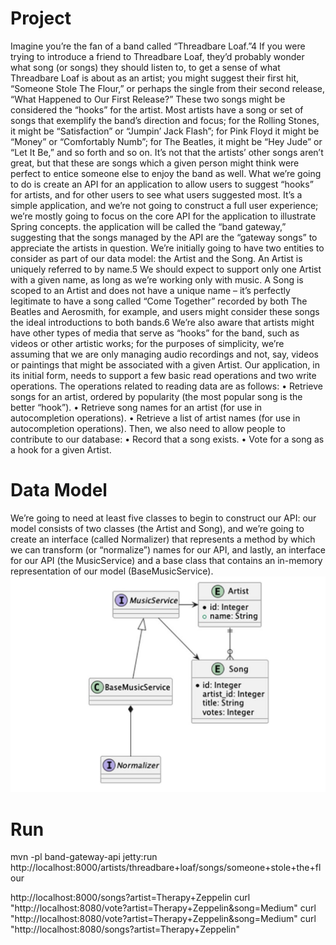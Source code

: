 # Project 
Imagine you’re the fan of a band called “Threadbare Loaf.”4 If you were trying to
introduce a friend to Threadbare Loaf, they’d probably wonder what song (or songs) they
should listen to, to get a sense of what Threadbare Loaf is about as an artist; you might
suggest their first hit, “Someone Stole The Flour,” or perhaps the single from their second
release, “What Happened to Our First Release?”
These two songs might be considered the “hooks” for the artist. Most artists have a song
or set of songs that exemplify the band’s direction and focus; for the Rolling Stones, it might
be “Satisfaction” or “Jumpin’ Jack Flash”; for Pink Floyd it might be “Money” or “Comfortably
Numb”; for The Beatles, it might be “Hey Jude” or “Let It Be,” and so forth and so on.
It’s not that the artists’ other songs aren’t great, but that these are songs which a given
person might think were perfect to entice someone else to enjoy the band as well.
What we’re going to do is create an API for an application to allow users to suggest
“hooks” for artists, and for other users to see what users suggested most. It’s a simple
application, and we’re not going to construct a full user experience; we’re mostly going
to focus on the core API for the application to illustrate Spring concepts.
the application will be called the “band gateway,”
suggesting that the songs managed by the API are the “gateway songs” to appreciate the
artists in question.
We’re initially going to have two entities to consider as part of our data model: the
Artist and the Song.
An Artist is uniquely referred to by name.5 We should expect to support only one
Artist with a given name, as long as we’re working only with music.
A Song is scoped to an Artist and does not have a unique name – it’s perfectly
legitimate to have a song called “Come Together” recorded by both The Beatles and
Aerosmith, for example, and users might consider these songs the ideal introductions
to both bands.6 We’re also aware that artists might have other types of media that serve
as “hooks” for the band, such as videos or other artistic works; for the purposes of
simplicity, we’re assuming that we are only managing audio recordings and not, say,
videos or paintings that might be associated with a given Artist.
Our application, in its initial form, needs to support a few basic read operations and
two write operations.
The operations related to reading data are as follows:
• Retrieve songs for an artist, ordered by popularity (the most popular
song is the better “hook”).
• Retrieve song names for an artist (for use in autocompletion
operations).
• Retrieve a list of artist names (for use in autocompletion operations).
Then, we also need to allow people to contribute to our database:
• Record that a song exists.
• Vote for a song as a hook for a given Artist.
# Data Model
We’re going to need at least five classes to begin to construct our API: our model consists
of two classes (the Artist and Song), and we’re going to create an interface (called
Normalizer) that represents a method by which we can transform (or “normalize”)
names for our API, and lastly, an interface for our API (the MusicService) and a base
class that contains an in-memory representation of our model (BaseMusicService).
![API classes](docs/image.png)

# Run
mvn -pl band-gateway-api jetty:run
http://localhost:8000/artists/threadbare+loaf/songs/someone+stole+the+flour

http://localhost:8000/songs?artist=Therapy+Zeppelin
curl "http://localhost:8080/vote?artist=Therapy+Zeppelin&song=Medium"
curl "http://localhost:8080/vote?artist=Therapy+Zeppelin&song=Medium"
curl "http://localhost:8080/songs?artist=Therapy+Zeppelin"
